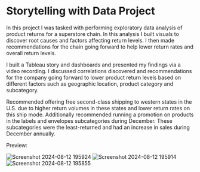 
# Storytelling with Data Project

In this project I was tasked with performing exploratory data analysis of product returns for a superstore chain. In this analysis I built visuals to discover root causes and factors affecting return levels. I then made recommendations for the chain going forward to help lower return rates and overall return levels. 

I built a Tableau story and dashboards and presented my findings via a video recording. I discussed correlations discovered and recommendations for the company going forward to lower product return levels based on different factors such as geographic location, product category and subcategory.

Recommended offering free second-class shipping to western states in the U.S. due to higher return volumes in these states and lower return rates on this ship mode. Additionally recommended running a promotion on products in the labels and envelopes subcategories during December. These subcategories were the least-returned and had an increase in sales during December annually.

Preview:

![Screenshot 2024-08-12 195924](https://github.com/user-attachments/assets/b90d5ac1-3b59-475c-ac39-4965f0353f7c)
![Screenshot 2024-08-12 195914](https://github.com/user-attachments/assets/d0439ea7-87cb-4f65-8890-205cf426eb3c)
![Screenshot 2024-08-12 195855](https://github.com/user-attachments/assets/2e296ed6-1f37-4286-b98d-367517c8884c)
